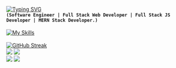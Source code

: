 [![Typing SVG](https://readme-typing-svg.herokuapp.com?font=Fira+Code&pause=1000&color=02F6F7&width=435&lines=Aymane+Mehdi)](https://git.io/typing-svg)<br>
**`(Software Engineer | Full Stack Web Developer | Full Stack JS Developer | MERN Stack Developer.)`** 
<br><br>
[![My Skills](https://skillicons.dev/icons?i=github,git,linux,html,css,js,ts,react,redux,vercel,nextjs,tailwind,bootstrap,sass,nodejs,express,figma,mongodb,jest,nestjs,xd,postman,webpack,codepen,graphql,figma,materialui,vim,vue,visualstudio,vscode,stackoverflow,c,cs,cpp,babel,dotnet,mysql,&perline=12)](https://skillicons.dev)
<br><br>
[![GitHub Streak](https://github-readme-streak-stats.herokuapp.com?user=AymaneMehdi&theme=react&hide_border=true&border_radius=4&card_width=684)](https://git.io/streak-stats)
<br>
![](http://github-profile-summary-cards.vercel.app/api/cards/most-commit-language?username=AymaneMehdi&theme=react )
![](http://github-profile-summary-cards.vercel.app/api/cards/repos-per-language?username=AymaneMehdi&theme=react)
<br>
![](http://github-profile-summary-cards.vercel.app/api/cards/stats?username=AymaneMehdi&theme=react)
![](http://github-profile-summary-cards.vercel.app/api/cards/productive-time?username=AymaneMehdi&theme=react&utcOffset=8)
<br>

